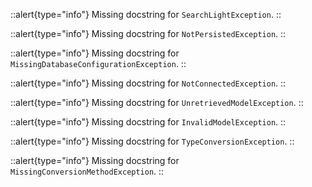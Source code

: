 



::alert{type="info"}
Missing docstring for `SearchLightException`. 
::




::alert{type="info"}
Missing docstring for `NotPersistedException`. 
::




::alert{type="info"}
Missing docstring for `MissingDatabaseConfigurationException`. 
::




::alert{type="info"}
Missing docstring for `NotConnectedException`. 
::




::alert{type="info"}
Missing docstring for `UnretrievedModelException`. 
::




::alert{type="info"}
Missing docstring for `InvalidModelException`. 
::




::alert{type="info"}
Missing docstring for `TypeConversionException`. 
::




::alert{type="info"}
Missing docstring for `MissingConversionMethodException`. 
::


